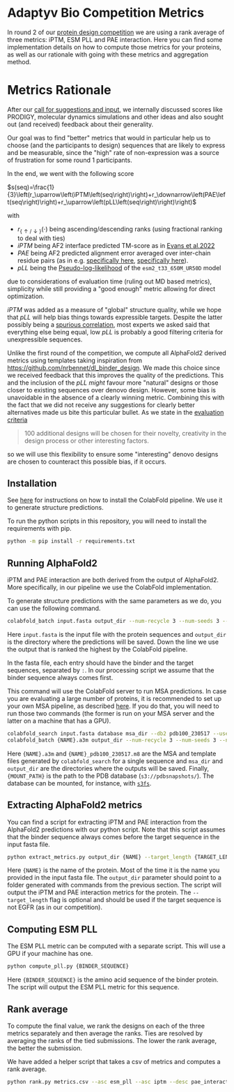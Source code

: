 # Adaptyv Bio Competition Metrics

In round 2 of our [protein design competition](https://design.adaptyvbio.com/) we are using a rank average of three metrics: iPTM, ESM PLL and PAE interaction.
Here you can find some implementation details on how to compute those metrics for your proteins, as well as our rationale with going with these metrics and aggregation method.

# Metrics Rationale

After our [call for suggestions and input](https://x.com/adaptyvbio/status/1841863101408280651), we internally discussed scores like PRODIGY, molecular dynamics simulations and other ideas and also sought out (and received) feedback about their generality.

Our goal was to find "better" metrics that would in particular help us to choose (and the participants to design) sequences that are likely to express and be measurable, since the "high" rate of non-expression was a source of frustration for some round 1 participants.

In the end, we went with the following score

$s(seq)=\frac{1}{3}\left(r_\uparrow\left(iPTM\left(seq\right)\right)+r_\downarrow\left(PAE\left(seq\right)\right)+r_\uparrow\left(pLL\left(seq\right)\right)\right)$

with

- $r_{\lbrace \uparrow /  \downarrow \rbrace}(\cdot)$ being ascending/descending ranks (using fractional ranking to deal with ties)
- $iPTM$ being AF2 interface predicted TM-score as in [Evans et al.2022](https://www.biorxiv.org/content/10.1101/2021.10.04.463034v2)
- $PAE$ being AF2 predicted alignment error averaged over inter-chain residue pairs (as in e.g. [specifically here](https://github.com/nrbennet/dl_binder_design), [specifically here](https://github.com/nrbennet/dl_binder_design/blob/cafa3853ac94dceb1b908c8d9e6954d71749871a/af2_initial_guess/predict.py#L197)).
- $pLL$ being the [Pseudo-log-likelihood](https://en.wikipedia.org/wiki/Pseudolikelihood) of the `esm2_t33_650M_UR50D` model

due to considerations of evaluation time (ruling out MD based metrics), simplicity while still providing a "good enough" metric allowing for direct optimization.

$iPTM$ was added as a measure of "global" structure quality, while we hope that $pLL$ will help bias things towards expressible targets.
Despite the latter possibly being a [spurious correlation](https://x.com/adaptyvbio/status/1844456050726174751), most experts we asked said that everything else being equal, low $pLL$ is probably a good filtering criteria for unexpressible sequences.

Unlike the first round of the competition, we compute all AlphaFold2 derived metrics using templates taking inspiration from https://github.com/nrbennet/dl_binder_design.
We made this choice since we received feedback that this improves the quality of the predictions.
This and the inclusion of the $pLL$ _might_ favour more "natural" designs or those closer to existing sequences over denovo design.
However, some bias is unavoidable in the absence of a clearly winning metric. Combining this with the fact that we did not receive any suggestions for clearly better alternatives made us bite this particular bullet.
As we state in the [evaluation criteria](https://design.adaptyvbio.com/)

> 100 additional designs will be chosen for their novelty, creativity in the design process or other interesting factors.

so we will use this flexibility to ensure some "interesting" denovo designs are chosen to counteract this possible bias, if it occurs.

## Installation

See [here](https://github.com/sokrypton/ColabFold?tab=readme-ov-file) for instructions on how to install the ColabFold pipeline. We use it to generate structure predictions.

To run the python scripts in this repository, you will need to install the requirements with pip.

```bash
python -m pip install -r requirements.txt
```

## Running AlphaFold2

iPTM and PAE interaction are both derived from the output of AlphaFold2. More specifically, in our pipeline we use the ColabFold implementation.

To generate structure predictions with the same parameters as we do, you can use the following command.

```bash
colabfold_batch input.fasta output_dir --num-recycle 3 --num-seeds 3 --num-models 5 --templates
```

Here `input.fasta` is the input file with the protein sequences and `output_dir` is the directory where the predictions will be saved. Down the line we use the output that is ranked the highest by the ColabFold pipeline.

In the fasta file, each entry should have the binder and the target sequences, separated by `:`. In our processing script we assume that the binder sequence always comes first.

This command will use the ColabFold server to run MSA predictions. In case you are evaluating a large number of proteins, it is recommended to set up your own MSA pipeline, as described [here](https://github.com/YoshitakaMo/localcolabfold). If you do that, you will need to run those two commands (the former is run on your MSA server and the latter on a machine that has a GPU).

```bash
colabfold_search input.fasta database msa_dir --db2 pdb100_230517 --use-templates 1
colabfold_batch {NAME}.a3m output_dir --num-recycle 3 --num-seeds 3 --num-models 5 --templates --local-pdb-path {MOUNT_PATH}/20240101/pub/pdb/data/structures/divided/mmCIF --pdb-hit-file {NAME}_pdb100_230517.m8
```

Here `{NAME}.a3m` and `{NAME}_pdb100_230517.m8` are the MSA and template files generated by `colabfold_search` for a single sequence and `msa_dir` and `output_dir` are the directories where the outputs will be saved. Finally, `{MOUNT_PATH}` is the path to the PDB database (`s3://pdbsnapshots/`). The database can be mounted, for instance, with [`s3fs`](https://github.com/s3fs-fuse/s3fs-fuse).

## Extracting AlphaFold2 metrics

You can find a script for extracting iPTM and PAE interaction from the AlphaFold2 predictions with our python script. Note that this script assumes that the binder sequence always comes before the target sequence in the input fasta file.

```bash
python extract_metrics.py output_dir {NAME} --target_length {TARGET_LENGTH}
```

Here `{NAME}` is the name of the protein. Most of the time it is the name you provided in the input fasta file. The `output_dir` parameter should point to a folder generated with commands from the previous section. The script will output the iPTM and PAE interaction metrics for the protein. The `--target_length` flag is optional and should be used if the target sequence is not EGFR (as in our competition).

## Computing ESM PLL

The ESM PLL metric can be computed with a separate script. This will use a GPU if your machine has one.

```bash
python compute_pll.py {BINDER_SEQUENCE}
```

Here `{BINDER_SEQUENCE}` is the amino acid sequence of the binder protein. The script will output the ESM PLL metric for this sequence.

## Rank average

To compute the final value, we rank the designs on each of the three metrics separately and then average the ranks. Ties are resolved by averaging the ranks of the tied submissions. The lower the rank average, the better the submission.

We have added a helper script that takes a csv of metrics and computes a rank average. 

```bash
python rank.py metrics.csv --asc esm_pll --asc iptm --desc pae_interaction --save_path ranked_metrics.csv
```
